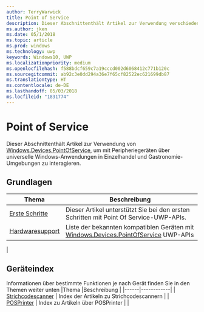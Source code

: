 ```yaml
---
author: TerryWarwick
title: Point of Service
description: Dieser Abschnittenthält Artikel zur Verwendung verschiedener Features des Point-of-Service-Namespace.
ms.author: jken
ms.date: 05/1/2018
ms.topic: article
ms.prod: windows
ms.technology: uwp
keywords: Windows10, UWP
ms.localizationpriority: medium
ms.openlocfilehash: f588bdcf659c7a19cccd002d6068412c771b120c
ms.sourcegitcommit: ab92c3e0dd294a36e7f65cf82522ec621699db87
ms.translationtype: HT
ms.contentlocale: de-DE
ms.lasthandoff: 05/03/2018
ms.locfileid: "1831774"
---
```

# <a name="point-of-service"></a>Point of Service
Dieser Abschnittenthält Artikel zur Verwendung von [Windows.Devices.PointOfService](https://docs.microsoft.com/uwp/api/windows.devices.pointofservice), um mit Peripheriegeräten über universelle Windows-Anwendungen in Einzelhandel und Gastronomie-Umgebungen zu interagieren.

## <a name="fundamentals"></a>Grundlagen
|Thema |Beschreibung |
|------|------------|
| [Erste Schritte](pos-get-started.md) | Dieser Artikel unterstützt Sie bei den ersten Schritten mit Point Of Service-UWP-APIs. |
| [Hardwaresupport](pos-device-support.md) | Liste der bekannten kompatiblen Geräten mit [Windows.Devices.PointOfService](https://aka.ms/pointofservice-api) UWP-APIs |
|

## <a name="device-index"></a>Geräteindex
Informationen über bestimmte Funktionen je nach Gerät finden Sie in den Themen weiter unten
|Thema |Beschreibung |
|------|------------|
| [Strichcodescanner](pos-barcodescanner.md) | Index der Artikeln zu Strichcodescannern |
| [POSPrinter](pos-printer.md) | Index zu Artikeln über POSPrinter |
|
